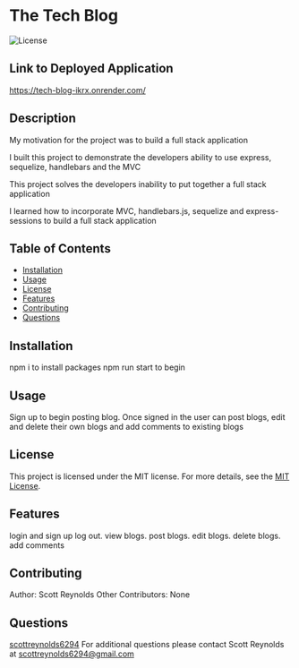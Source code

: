 # The Tech Blog

![License](https://img.shields.io/badge/license-MIT-blue)

## Link to Deployed Application
https://tech-blog-ikrx.onrender.com/

## Description
My motivation for the project was to build a full stack application

I built this project to demonstrate the developers ability to use express, sequelize, handlebars and the MVC

This project solves the developers inability to put together a full stack application

I learned how to incorporate MVC, handlebars.js, sequelize and express-sessions to build a full stack application

## Table of Contents
- [Installation](#installation)
- [Usage](#usage)
- [License](#license)
- [Features](#features)
- [Contributing](#contributing)
- [Questions](#questions)

## Installation
npm i to install packages
npm run start to begin

## Usage
Sign up to begin posting blog.
Once signed in the user can post blogs, edit and delete their own blogs and add comments to existing blogs


## License
This project is licensed under the MIT license.
For more details, see the [MIT License](https://opensource.org/licenses/MIT).


## Features
login and sign up
log out. view blogs. post blogs. edit blogs. delete blogs. add comments

## Contributing
Author: Scott Reynolds
Other Contributors: None

## Questions
[scottreynolds6294](https://github.com/scottreynolds6294)
For additional questions please contact Scott Reynolds at scottreynolds6294@gmail.com
